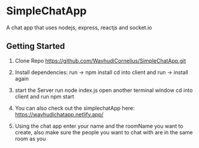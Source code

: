 # SimpleChatApp
A chat app that uses nodejs, express, reactjs and socket.io

## Getting Started

1. Clone Repo
    https://github.com/WavhudiCornelius/SimpleChatApp.git
    
2. Install dependencies:
    run -> npm install
    cd into client and run -> install again

3. start the Server
    run node index.js
    open another terminal window cd into client and run npm start

4. You can also check out the simplechatApp here: https://wavhudichatapp.netlify.app/

5. Using the chat app enter your name and the roomName you want to create, also make sure the people you want to chat with are in the same room as you

